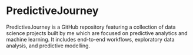 # PredictiveJourney
PredictiveJourney is a GitHub repository featuring a collection of data science projects built by me which are focused on predictive analytics and machine learning. It includes end-to-end workflows, exploratory data analysis, and predictive modelling. 
